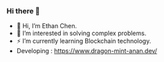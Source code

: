 ### Hi there 👋

- 🔭 Hi, I’m Ethan Chen.
- 👯 I’m interested in solving complex problems.
- ⚡ I’m currently learning Blockchain technology.
- Developing : https://www.dragon-mint-anan.dev/
